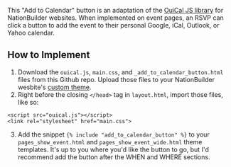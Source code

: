 This "Add to Calendar" button is an adaptation of the [OuiCal JS library](https://github.com/carlsednaoui/add-to-calendar-buttons) for NationBuilder websites. When implemented on event pages, an RSVP can click a button to add the event to their personal Google, iCal, Outlook, or Yahoo calendar.

## How to Implement
1. Download the `ouical.js`, `main.css`, and `_add_to_calendar_button.html` files from this Github repo. Upload those files to your NationBuilder wesbite's [custom theme](https://nationbuilder.com/theme_documentation).
2. Right before the closing `</head>` tag in `layout.html`, import those files, like so:
```
<script src="ouical.js"></script>
<link rel="stylesheet" href="main.css">
```
3. Add the snippet `{% include "add_to_calendar_button" %}` to your `pages_show_event.html` and `pages_show_event_wide.html` theme templates. It's up to you where you'd like the button to go, but I'd recommend add the button after the WHEN and WHERE sections.
